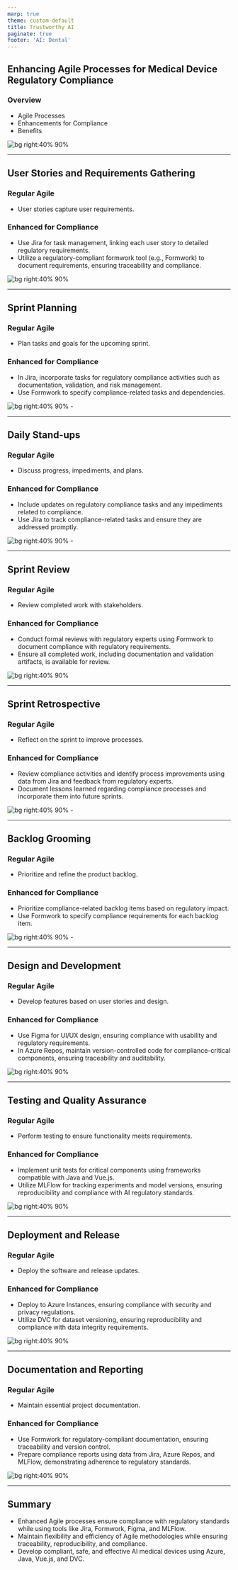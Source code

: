 ```yaml
---
marp: true
theme: custom-default
title: Trustworthy AI
paginate: true
footer: 'AI: Dental'
---
```


<!-- 
img/mascot/AID_1.svg - hello
img/mascot/AID_4.svg - time to study
img/mascot/AID_5.svg - X-ray interpretation
img/mascot/AID_6.svg - scanning x-ray
img/mascot/AID_7.svg - ready to fight
img/mascot/AID_8.svg - finding a treasure
img/mascot/AID_9.svg - project management
img/mascot/AID_10.svg - making a deal
img/mascot/AID_11.svg - drug dealer
img/mascot/AID_14.svg - Doing test/exam
img/mascot/AID_15.svg - Higher AI being
img/mascot/AID_16.svg - Builder
img/mascot/AID_17.svg - Play a game 
img/mascot/AID_18.svg - Gloabal influence
-->

## Enhancing Agile Processes for Medical Device Regulatory Compliance

### Overview
- Agile Processes
- Enhancements for Compliance
- Benefits

![bg right:40% 90%](img/mascot/AID_.svg)

---

## User Stories and Requirements Gathering

### Regular Agile
- User stories capture user requirements.

### Enhanced for Compliance
- Use Jira for task management, linking each user story to detailed regulatory requirements.
- Utilize a regulatory-compliant formwork tool (e.g., Formwork) to document requirements, ensuring traceability and compliance.

![bg right:40% 90%](img/mascot/AID_9.svg)

---

## Sprint Planning

### Regular Agile
- Plan tasks and goals for the upcoming sprint.

### Enhanced for Compliance
- In Jira, incorporate tasks for regulatory compliance activities such as documentation, validation, and risk management.
- Use Formwork to specify compliance-related tasks and dependencies.

![bg right:40% 90%](img/mascot/AID_8.svg) -

---

## Daily Stand-ups

### Regular Agile
- Discuss progress, impediments, and plans.

### Enhanced for Compliance
- Include updates on regulatory compliance tasks and any impediments related to compliance.
- Use Jira to track compliance-related tasks and ensure they are addressed promptly.

![bg right:40% 90%](img/mascot/AID_7.svg) -

---

## Sprint Review

### Regular Agile
- Review completed work with stakeholders.

### Enhanced for Compliance
- Conduct formal reviews with regulatory experts using Formwork to document compliance with regulatory requirements.
- Ensure all completed work, including documentation and validation artifacts, is available for review.

![bg right:40% 90%](img/mascot/AID_14.svg)

---

## Sprint Retrospective

### Regular Agile
- Reflect on the sprint to improve processes.

### Enhanced for Compliance
- Review compliance activities and identify process improvements using data from Jira and feedback from regulatory experts.
- Document lessons learned regarding compliance processes and incorporate them into future sprints.

![bg right:40% 90%](img/mascot/AID_15.svg) -

---

## Backlog Grooming

### Regular Agile
- Prioritize and refine the product backlog.

### Enhanced for Compliance
- Prioritize compliance-related backlog items based on regulatory impact.
- Use Formwork to specify compliance requirements for each backlog item.

![bg right:40% 90%](img/mascot/AID_10.svg) -

---

## Design and Development

### Regular Agile
- Develop features based on user stories and design.

### Enhanced for Compliance
- Use Figma for UI/UX design, ensuring compliance with usability and regulatory requirements.
- In Azure Repos, maintain version-controlled code for compliance-critical components, ensuring traceability and auditability.

![bg right:40% 90%](img/mascot/AID_16.svg)

---

## Testing and Quality Assurance

### Regular Agile
- Perform testing to ensure functionality meets requirements.

### Enhanced for Compliance
- Implement unit tests for critical components using frameworks compatible with Java and Vue.js.
- Utilize MLFlow for tracking experiments and model versions, ensuring reproducibility and compliance with AI regulatory standards.

![bg right:40% 90%](img/mascot/AID_11.svg)

---

## Deployment and Release

### Regular Agile
- Deploy the software and release updates.

### Enhanced for Compliance
- Deploy to Azure Instances, ensuring compliance with security and privacy regulations.
- Utilize DVC for dataset versioning, ensuring reproducibility and compliance with data integrity requirements.

![bg right:40% 90%](img/mascot/AID_17.svg)

---

## Documentation and Reporting

### Regular Agile
- Maintain essential project documentation.

### Enhanced for Compliance
- Use Formwork for regulatory-compliant documentation, ensuring traceability and version control.
- Prepare compliance reports using data from Jira, Azure Repos, and MLFlow, demonstrating adherence to regulatory standards.

![bg right:40% 90%](img/mascot/AID_18.svg)

---

## Summary

- Enhanced Agile processes ensure compliance with regulatory standards while using tools like Jira, Formwork, Figma, and MLFlow.
- Maintain flexibility and efficiency of Agile methodologies while ensuring traceability, reproducibility, and compliance.
- Develop compliant, safe, and effective AI medical devices using Azure, Java, Vue.js, and DVC.